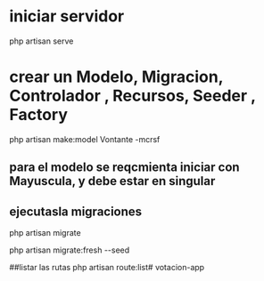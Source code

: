 # iniciar servidor

php artisan serve

# crear un Modelo, Migracion, Controlador , Recursos,  Seeder , Factory  

php artisan make:model Vontante -mcrsf 
## para el modelo se reqcmienta iniciar con Mayuscula, y debe estar en singular

## ejecutasla migraciones
php artisan migrate

php artisan migrate:fresh --seed

##listar las rutas
php artisan route:list# votacion-app
